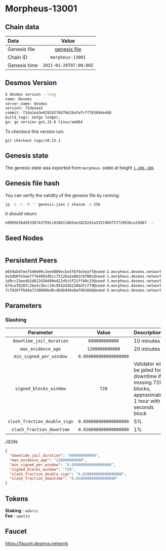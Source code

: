 # Morpheus-13001

## Chain data
| Data | Value | 
| :--- | :---: |
| Genesis file |  [genesis file](genesis.json) |
| Chain ID | `morpheus-13001` |
| Genesis time | `2021-01-20T07:00:00Z` |

## Desmos Version
```sh
$ desmos version --long
name: Desmos
server_name: desmos
version: 71da1ea3
commit: 71da1ea3e0292d27047b628afefcff783694e4d8
build_tags: netgo ledger,
go: go version go1.15.6 linux/amd64
```

To checkout this version run: 

```
git checkout tags/v0.15.1
```

## Genesis state
The genesis state was exported from `morpheus-10000` at height [`1,496,100`](https://morpheus-10000.desmos.network/blocks/1496100).

## Genesis file hash
You can verify the validity of the genesis file by running:

```sh
jq -S -c -M '' genesis.json | shasum -a 256
```

It should return:

```
e890563bdd5338743759cc028b118b5ee1825241a3157468f5772993bca19d87  -
```

## Seed Nodes
```sh
```

## Persistent Peers
```sh
4659ab47eef540e99c3ee4009ecbe3fbf4e3eaff@seed-2.morpheus.desmos.network:26656
be3db0fe5ee7f764902dbcc75126a2e082cbf00c@seed-1.morpheus.desmos.network:26656
1d9cc23eedb2d812d30d99ed12d5c5f21ff40c23@seed-3.morpheus.desmos.network:26656
67dcef828fc2be3c3bcc19c9542d2b228bd7cff9@seed-4.morpheus.desmos.network:26656
fcf8207fb84a7238089bd0cd8db994e0af9016b6@seed-5.morpheus.desmos.network:26656
```

## Parameters

### Slashing
| Parameter | Value | Description |
| :-------: | :---: | :---------- |
| `downtime_jail_duration` | `600000000000` | 10 minutes |
| `max_evidence_age` |  `1200000000000` | 20 minutes |
| `min_signed_per_window` |  `0.050000000000000000` | |
| `signed_blocks_window` |  `720` | Validator will be jailed for downtime if  missing 720 blocks, approximately 1 hour with 5 seconds block |
| `slash_fraction_double_sign` |  `0.050000000000000000` | 5% |
| `slash_fraction_downtime` |  `0.010000000000000000` | 1% |

JSON:
```json
{
  "downtime_jail_duration": "600000000000",
  "max_evidence_age": "120000000000",
  "min_signed_per_window": "0.050000000000000000",
  "signed_blocks_window": "720",
  "slash_fraction_double_sign": "0.050000000000000000",
  "slash_fraction_downtime": "0.010000000000000000"
}
```

## Tokens
__Staking__ : `udaric` \
__Fee__ : `upotin`

## Faucet
https://faucet.desmos.network
